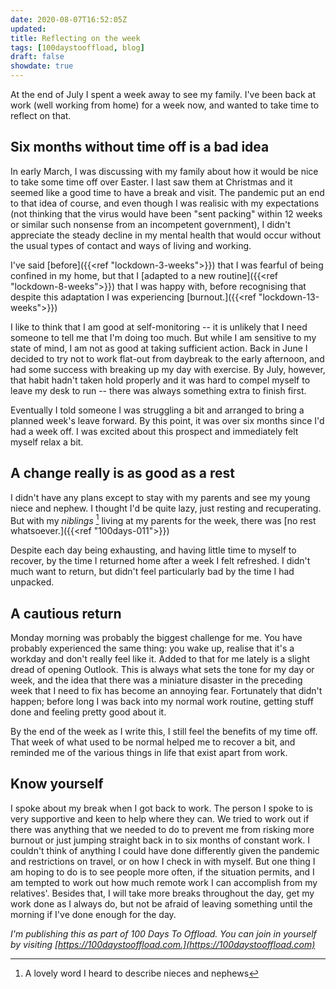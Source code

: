 ```yaml
---
date: 2020-08-07T16:52:05Z
updated:
title: Reflecting on the week
tags: [100daystooffload, blog]
draft: false
showdate: true
---
```


At the end of July I spent a week away to see my family. I've been back at work (well working from home) for a week now, and wanted to take time to reflect on that.

## Six months without time off is a bad idea

In early March, I was discussing with my family about how it would be nice to take some time off over Easter. I last saw them at Christmas and it seemed like a good time to have a break and visit. The pandemic put an end to that idea of course, and even though I was realisic with my expectations (not thinking that the virus would have been "sent packing" within 12 weeks or similar such nonsense from an incompetent government), I didn't appreciate the steady decline in my mental health that would occur without the usual types of contact and ways of living and working.

I've said [before]({{<ref "lockdown-3-weeks">}}) that I was fearful of being confined in my home, but that I [adapted to a new routine]({{<ref "lockdown-8-weeks">}}) that I was happy with, before recognising that despite this adaptation I was experiencing [burnout.]({{<ref "lockdown-13-weeks">}})

I like to think that I am good at self-monitoring -- it is unlikely that I need someone to tell me that I'm doing too much. But while I am sensitive to my state of mind, I am not as good at taking sufficient action. Back in June I decided to try not to work flat-out from daybreak to the early afternoon, and had some success with breaking up my day with exercise. By July, however, that habit hadn't taken hold properly and it was hard to compel myself to leave my desk to run -- there was always something extra to finish first.

Eventually I told someone I was struggling a bit and arranged to bring a planned week's leave forward. By this point, it was over six months since I'd had a week off. I was excited about this prospect and immediately felt myself relax a bit.

## A change really is as good as a rest

I didn't have any plans except to stay with my parents and see my young niece and nephew. I thought I'd be quite lazy, just resting and recuperating. But with my *niblings* [^1] living at my parents for the week, there was [no rest whatsoever.]({{<ref "100days-011">}})

Despite each day being exhausting, and having little time to myself to recover, by the time I returned home after a week I felt refreshed. I didn't much want to return, but didn't feel particularly bad by the time I had unpacked.

## A cautious return

Monday morning was probably the biggest challenge for me. You have probably experienced the same thing: you wake up, realise that it's a workday and don't really feel like it. Added to that for me lately is a slight dread of opening Outlook. This is always what sets the tone for my day or week, and the idea that there was a miniature disaster in the preceding week that I need to fix has become an annoying fear. Fortunately that didn't happen; before long I was back into my normal work routine, getting stuff done and feeling pretty good about it.

By the end of the week as I write this, I still feel the benefits of my time off. That week of what used to be normal helped me to recover a bit, and reminded me of the various things in life that exist apart from work.

## Know yourself

I spoke about my break when I got back to work. The person I spoke to is very supportive and keen to help where they can. We tried to work out if there was anything that we needed to do to prevent me from risking more burnout or just jumping straight back in to six months of constant work. I couldn't think of anything I could have done differently given the pandemic and restrictions on travel, or on how I check in with myself. But one thing I am hoping to do is to see people more often, if the situation permits, and I am tempted to work out how much remote work I can accomplish from my relatives'. Besides that, I will take more breaks throughout the day, get my work done as I always do, but not be afraid of leaving something until the morning if I've done enough for the day.

*I'm publishing this as part of 100 Days To Offload. You can join in yourself by visiting [https://100daystooffload.com.](https://100daystooffload.com)*

[^1]: A lovely word I heard to describe nieces and nephews
